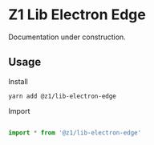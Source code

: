 # Z1 Lib Electron Edge

Documentation under construction.

## Usage

Install

```
yarn add @z1/lib-electron-edge
```

Import

```JavaScript

import * from '@z1/lib-electron-edge'

```
